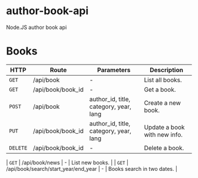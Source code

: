 # author-book-api
Node.JS author book api 

# Books

| HTTP | Route | Parameters	 | Description	 |
| --- | --- | --- | --- |
| `GET`    | /api/book         | -                                      | List all books.              |
| `GET`    | /api/book/book_id | -                                      | Get a book.                  |
| `POST`   | /api/book         | author_id, title, category, year, lang | Create a new book.           |
| `PUT`    | /api/book/book_id | author_id, title, category, year, lang | Update a book with new info. |
| `DELETE` | /api/book/book_id | -                                      | Delete a book.               |

| `GET`    | /api/book/news    | -                                      | List new books. |
| `GET`    | /api/book/search/start_year/end_year | - | Books search in two dates. |